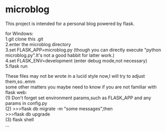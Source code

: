 # microblog
This project is intended for a personal blog powered by flask.  
  
for Windows:  
1.git clone this .git  
2.enter the microblog directory  
3.set FLASK_APP=microblog.py (though you can directly execute "python microblog.py".It's not a good habbit for latter work.)  
4.set FLASK_ENV=development (enter debug mode,not necessary)  
5.flask run  
  
  
These files may not be wrote in a lucid style now,I will try to adjust them,so..emm  
some other matters you maybe need to know if you are not familiar with flask web:  
  (1) Don't forget set environment params,such as FLASK_APP and any params in config.py  
  (2) >>>flask db migrate -m "some messages",then  
      >>>flask db upgrade  
  (3) flask shell  
  ...  
  
  
  
